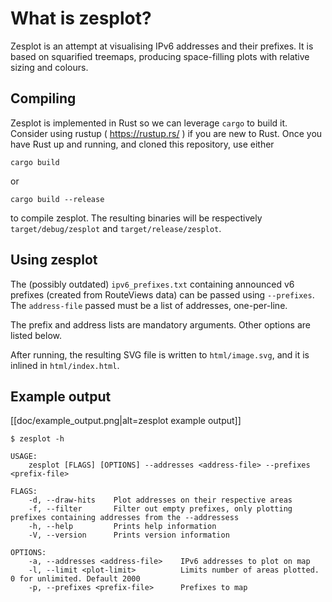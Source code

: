 # What is zesplot?

Zesplot is an attempt at visualising IPv6 addresses and their prefixes. It is
based on squarified treemaps, producing space-filling plots with relative
sizing and colours. 


## Compiling

Zesplot is implemented in Rust so we can leverage `cargo` to build it. Consider
using rustup ( https://rustup.rs/ ) if you are new to Rust. Once you have Rust
up and running, and cloned this repository, use either

	cargo build

or

	cargo build --release

to compile zesplot. The resulting binaries will be respectively
`target/debug/zesplot` and `target/release/zesplot`.

## Using zesplot

The (possibly outdated) `ipv6_prefixes.txt` containing announced v6 prefixes
(created from RouteViews data) can be passed using `--prefixes`. The
`address-file` passed must be a list of addresses, one-per-line.

The prefix and address lists are mandatory arguments. Other options are listed
below.

After running, the resulting SVG file is written to `html/image.svg`, and it is
inlined in `html/index.html`.


## Example output


[[doc/example_output.png|alt=zesplot example output]]


```
$ zesplot -h

USAGE:
    zesplot [FLAGS] [OPTIONS] --addresses <address-file> --prefixes <prefix-file>

FLAGS:
    -d, --draw-hits    Plot addresses on their respective areas
    -f, --filter       Filter out empty prefixes, only plotting prefixes containing addresses from the --addressess
    -h, --help         Prints help information
    -V, --version      Prints version information

OPTIONS:
    -a, --addresses <address-file>    IPv6 addresses to plot on map
    -l, --limit <plot-limit>          Limits number of areas plotted. 0 for unlimited. Default 2000
    -p, --prefixes <prefix-file>      Prefixes to map
```
